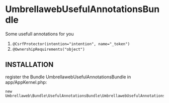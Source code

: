 UmbrellawebUsefulAnnotationsBundle
========================

Some usefull annotations for you

1. `@CsrfProtector(intention="intention", name="_token")`
2. `@OwnershipRequirements("object")`

## INSTALLATION

register the Bundle UmbrellawebUsefulAnnotationsBundle in app/AppKernel.php:

    new Umbrellaweb\Bundle\UsefulAnnotationsBundle\UmbrellawebUsefulAnnotationsBundle(),